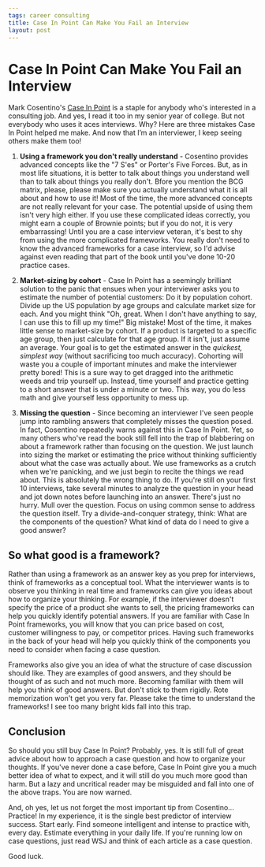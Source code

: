 ```yaml
--- 
tags: career consulting
title: Case In Point Can Make You Fail an Interview
layout: post
---
```


# Case In Point Can Make You Fail an Interview

Mark Cosentino's [Case In Point][cip] is a staple for anybody who's interested in a consulting job. And yes, I read it too in my senior year of college. But not everybody who uses it aces interviews. Why? Here are three mistakes Case In Point helped me make. And now that I’m an interviewer, I keep seeing others make them too!

[cip]: http://www.amazon.com/Case-Point-Complete-Interview-Preparation/dp/0971015864

1. __Using a framework you don't really understand__ - Cosentino provides advanced concepts like the "7 S'es" or Porter's Five Forces. But, as in most life situations, it is better to talk about things you understand well than to talk about things you really don't. Bfore you mention the BCG matrix, please, please make sure you actually understand what it is all about and how to use it! Most of the time, the more advanced concepts are not really relevant for your case. The potential upside of using them isn't very high either. If you use these complicated ideas correctly, you might earn a couple of Brownie points; but if you do not, it is very embarrassing! Until you are a case interview veteran, it's best to shy from using the more complicated frameworks. You really don't need to know the advanced frameworks for a case interview, so I'd advise against even reading that part of the book until you've done 10-20 practice cases. 

2. __Market-sizing by cohort__ - Case In Point has a seemingly brilliant solution to the panic that ensues when your interviewer asks you to estimate the number of potential customers: Do it by population cohort. Divide up the US population by age groups and calculate market size for each. And you might think "Oh, great. When I don't have anything to say, I can use this to fill up my time!" Big mistake! Most of the time, it makes little sense to market-size by cohort. If a product is targeted to a specific age group, then just calculate for that age group. If it isn't, just assume an average. Your goal is to get the estimated answer in the *quickest, simplest way* (without sacrificing too much accuracy). Cohorting will waste you a couple of important minutes and make the interviewer pretty bored! This is a sure way to get dragged into the arithmetic weeds and trip yourself up. Instead, time yourself and practice getting to a short answer that is under a minute or two. This way, you do less math and give yourself less opportunity to mess up. 

3. __Missing the question__ - Since becoming an interviewer I've seen people jump into rambling answers that completely misses the question posed. In fact, Cosentino repeatedly warns against this in Case In Point. Yet, so many others who've read the book still fell into the trap of blabbering on about a framework rather than focusing on the question. We just launch into sizing the market or estimating the price without thinking sufficiently about what the case was actually about. We use frameworks as a crutch when we're panicking, and we just begin to recite the things we read about. This is absolutely the wrong thing to do. If you're still on your first 10 interviews, take several minutes to analyze the question in your head and jot down notes before launching into an answer. There's just no hurry. Mull over the question. Focus on using common sense to address the question itself. Try a divide-and-conquer strategy, think: What are the components of the question? What kind of data do I need to give a good answer? 

## So what good is a framework? 

Rather than using a framework as an answer key as you prep for interviews, think of frameworks as a conceptual tool. What the interviewer wants is to observe you thinking in real time and frameworks can give you ideas about how to organize your thinking. For example, if the interviewer doesn't specify the price of a product she wants to sell, the pricing frameworks can help you quickly identify potential answers. If you are familiar with Case In Point frameworks, you will know that you can price based on cost, customer willingness to pay, or competitor prices. Having such frameworks in the back of your head will help you quickly think of the components you need to consider when facing a case question. 

Frameworks also give you an idea of what the structure of case discussion should like. They are examples of good answers, and they should be thought of as such and not much more. Becoming familiar with them will help you think of good answers. But don't stick to them rigidly. Rote memorization won't get you very far. Please take the time to understand the frameworks! I see too many bright kids fall into this trap. 

## Conclusion

So should you still buy Case In Point? Probably, yes. It is still full of great advice about how to approach a case question and how to organize your thoughts. If you've never done a case before, Case In Point give you a much better idea of what to expect, and it will still do you much more good than harm. But a lazy and uncritical reader may be misguided and fall into one of the above traps. You are now warned. 

And, oh yes, let us not forget the most important tip from Cosentino... Practice! In my experience, it is the single best predictor of interview success. Start early. Find someone intelligent and intense to practice with, every day. Estimate everything in your daily life. If you're running low on case questions, just read WSJ and think of each article as a case question. 

Good luck.

